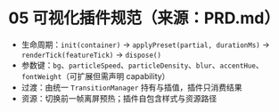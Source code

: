 # 05 可视化插件规范（来源：PRD.md）

- 生命周期：`init(container)` → `applyPreset(partial, durationMs)` → `renderTick(featureTick)` → `dispose()`
- 参数键：`bg`、`particleSpeed`、`particleDensity`、`blur`、`accentHue`、`fontWeight`（可扩展但需声明 capability）
- 过渡：由统一 `TransitionManager` 持有与插值，插件只消费结果
- 资源：切换前一帧离屏预热；插件自包含样式与资源路径

